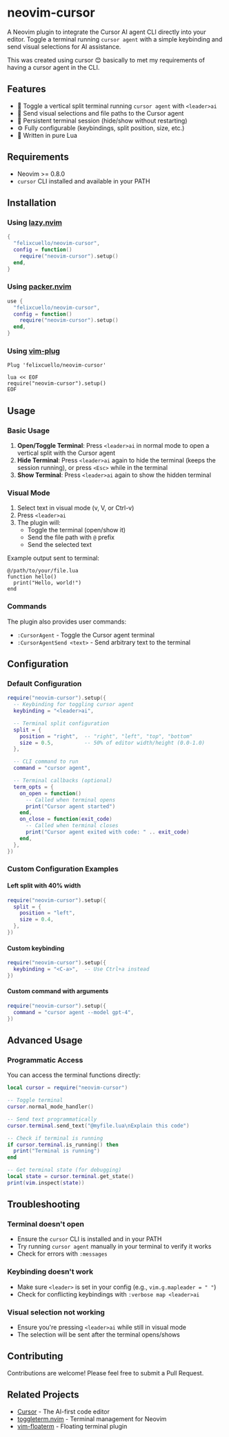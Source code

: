 # neovim-cursor

A Neovim plugin to integrate the Cursor AI agent CLI directly into your editor. Toggle a terminal running `cursor agent`
with a simple keybinding and send visual selections for AI assistance.

This was created using cursor 😊 basically to met my requirements of having a cursor agent in the CLI.


## Features

- 🚀 Toggle a vertical split terminal running `cursor agent` with `<leader>ai`
- 📝 Send visual selections and file paths to the Cursor agent
- 💾 Persistent terminal session (hide/show without restarting)
- ⚙️ Fully configurable (keybindings, split position, size, etc.)
- 🎯 Written in pure Lua


## Requirements

- Neovim >= 0.8.0
- `cursor` CLI installed and available in your PATH


## Installation

### Using [lazy.nvim](https://github.com/folke/lazy.nvim)

```lua
{
  "felixcuello/neovim-cursor",
  config = function()
    require("neovim-cursor").setup()
  end,
}
```

### Using [packer.nvim](https://github.com/wbthomason/packer.nvim)

```lua
use {
  "felixcuello/neovim-cursor",
  config = function()
    require("neovim-cursor").setup()
  end,
}
```

### Using [vim-plug](https://github.com/junegunn/vim-plug)

```vim
Plug 'felixcuello/neovim-cursor'

lua << EOF
require("neovim-cursor").setup()
EOF
```

## Usage

### Basic Usage

1. **Open/Toggle Terminal**: Press `<leader>ai` in normal mode to open a vertical split with the Cursor agent
2. **Hide Terminal**: Press `<leader>ai` again to hide the terminal (keeps the session running), or press `<Esc>` while in the terminal
3. **Show Terminal**: Press `<leader>ai` again to show the hidden terminal

### Visual Mode

1. Select text in visual mode (v, V, or Ctrl-v)
2. Press `<leader>ai`
3. The plugin will:
   - Toggle the terminal (open/show it)
   - Send the file path with `@` prefix
   - Send the selected text

Example output sent to terminal:
```
@/path/to/your/file.lua
function hello()
  print("Hello, world!")
end
```

### Commands

The plugin also provides user commands:

- `:CursorAgent` - Toggle the Cursor agent terminal
- `:CursorAgentSend <text>` - Send arbitrary text to the terminal

## Configuration

### Default Configuration

```lua
require("neovim-cursor").setup({
  -- Keybinding for toggling cursor agent
  keybinding = "<leader>ai",

  -- Terminal split configuration
  split = {
    position = "right",  -- "right", "left", "top", "bottom"
    size = 0.5,          -- 50% of editor width/height (0.0-1.0)
  },

  -- CLI command to run
  command = "cursor agent",

  -- Terminal callbacks (optional)
  term_opts = {
    on_open = function()
      -- Called when terminal opens
      print("Cursor agent started")
    end,
    on_close = function(exit_code)
      -- Called when terminal closes
      print("Cursor agent exited with code: " .. exit_code)
    end,
  },
})
```

### Custom Configuration Examples

#### Left split with 40% width

```lua
require("neovim-cursor").setup({
  split = {
    position = "left",
    size = 0.4,
  },
})
```

#### Custom keybinding

```lua
require("neovim-cursor").setup({
  keybinding = "<C-a>",  -- Use Ctrl+a instead
})
```

#### Custom command with arguments

```lua
require("neovim-cursor").setup({
  command = "cursor agent --model gpt-4",
})
```

## Advanced Usage

### Programmatic Access

You can access the terminal functions directly:

```lua
local cursor = require("neovim-cursor")

-- Toggle terminal
cursor.normal_mode_handler()

-- Send text programmatically
cursor.terminal.send_text("@myfile.lua\nExplain this code")

-- Check if terminal is running
if cursor.terminal.is_running() then
  print("Terminal is running")
end

-- Get terminal state (for debugging)
local state = cursor.terminal.get_state()
print(vim.inspect(state))
```

## Troubleshooting

### Terminal doesn't open

- Ensure the `cursor` CLI is installed and in your PATH
- Try running `cursor agent` manually in your terminal to verify it works
- Check for errors with `:messages`

### Keybinding doesn't work

- Make sure `<leader>` is set in your config (e.g., `vim.g.mapleader = " "`)
- Check for conflicting keybindings with `:verbose map <leader>ai`

### Visual selection not working

- Ensure you're pressing `<leader>ai` while still in visual mode
- The selection will be sent after the terminal opens/shows

## Contributing

Contributions are welcome! Please feel free to submit a Pull Request.

## Related Projects

- [Cursor](https://cursor.sh/) - The AI-first code editor
- [toggleterm.nvim](https://github.com/akinsho/toggleterm.nvim) - Terminal management for Neovim
- [vim-floaterm](https://github.com/voldikss/vim-floaterm) - Floating terminal plugin
